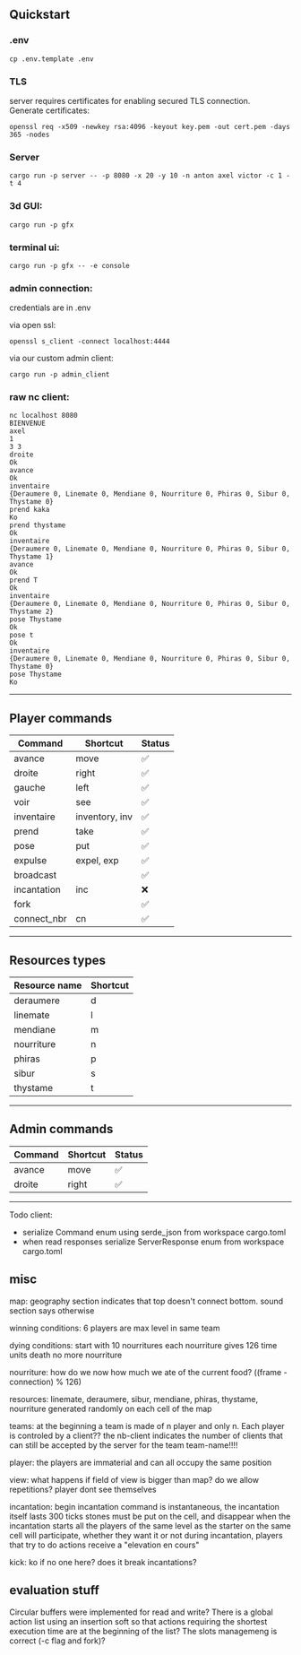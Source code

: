 ## Quickstart

### .env

```shell
cp .env.template .env
```

### TLS

server requires certificates for enabling secured TLS connection.\
Generate certificates:

```shell
openssl req -x509 -newkey rsa:4096 -keyout key.pem -out cert.pem -days 365 -nodes
```

### Server

```shell
cargo run -p server -- -p 8080 -x 20 -y 10 -n anton axel victor -c 1 -t 4
```

### 3d GUI:

```shell
cargo run -p gfx
```

### terminal ui:

```shell
cargo run -p gfx -- -e console
```

### admin connection:

credentials are in .env

via open ssl:

```shell
openssl s_client -connect localhost:4444
```

via our custom admin client:

```shell
cargo run -p admin_client
```

### raw nc client:

```
nc localhost 8080
BIENVENUE
axel
1
3 3
droite
Ok
avance
Ok
inventaire    
{Deraumere 0, Linemate 0, Mendiane 0, Nourriture 0, Phiras 0, Sibur 0, Thystame 0}
prend kaka
Ko
prend thystame
Ok
inventaire
{Deraumere 0, Linemate 0, Mendiane 0, Nourriture 0, Phiras 0, Sibur 0, Thystame 1}
avance
Ok
prend T  
Ok
inventaire
{Deraumere 0, Linemate 0, Mendiane 0, Nourriture 0, Phiras 0, Sibur 0, Thystame 2}
pose Thystame
Ok
pose t
Ok
inventaire
{Deraumere 0, Linemate 0, Mendiane 0, Nourriture 0, Phiras 0, Sibur 0, Thystame 0}
pose Thystame
Ko
```

---

## Player commands

| Command     | Shortcut       | Status |
|-------------|----------------|--------|
| avance      | move           | ✅      |
| droite      | right          | ✅      |
| gauche      | left           | ✅      |
| voir        | see            | ✅      |
| inventaire  | inventory, inv | ✅      |
| prend       | take           | ✅      |
| pose        | put            | ✅      |
| expulse     | expel, exp     | ✅      |
| broadcast   |                | ✅      |
| incantation | inc            | ❌      |
| fork        |                | ✅      |
| connect_nbr | cn             | ✅      |

---

## Resources types

| Resource name | Shortcut |
|---------------|----------|
| deraumere     | d        |
| linemate      | l        |
| mendiane      | m        |
| nourriture    | n        |
| phiras        | p        |
| sibur         | s        |
| thystame      | t        |

---

## Admin commands

| Command | Shortcut | Status |
|---------|----------|--------|
| avance  | move     | ✅      |
| droite  | right    | ✅      |

---


Todo client:

- serialize Command enum using serde_json from workspace cargo.toml
- when read responses serialize ServerResponse enum from workspace cargo.toml

## misc

map:
geography section indicates that top doesn't connect bottom. sound section says otherwise

winning conditions:
6 players are max level in same team

dying conditions:
start with 10 nourritures
each nourriture gives 126 time units
death no more nourriture

nourriture:
how do we now how much we ate of the current food? ((frame - connection) % 126)

resources:
linemate, deraumere, sibur, mendiane, phiras, thystame, nourriture generated randomly on each cell of the map

teams:
at the beginning a team is made of n player and only n. Each player is controled by a client??
the nb-client indicates the number of clients that can still be accepted by the server for the team team-name!!!!

player:
the players are immaterial and can all occupy the same position

view:
what happens if field of view is bigger than map? do we allow repetitions?
player dont see themselves

incantation:
begin incantation command is instantaneous, the incantation itself lasts 300 ticks
stones must be put on the cell, and disappear when the incantation starts
all the players of the same level as the starter on the same cell will participate, whether they want it or not
during incantation, players that try to do actions receive a "elevation en cours"

kick:
ko if no one here?
does it break incantations?

## evaluation stuff

Circular buffers were implemented for read and write?
There is a global action list using an insertion soft so that actions requiring the shortest execution time are at the
beginning of the list?
The slots managemeng is correct (-c flag and fork)?